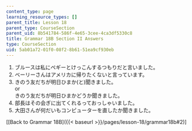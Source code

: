 ```yaml
---
content_type: page
learning_resource_types: []
parent_title: Lesson 18
parent_type: CourseSection
parent_uid: 8b541784-586f-4e65-3cee-4ca3df5330c8
title: Grammar 18B Section II Answers
type: CourseSection
uid: 5ab01a72-01f0-08f2-8b61-51ea9cf930eb
---
```


1.  ブルースは私にペギーとけっこんするつもりだと言いました。
2.  ベーリーさんはアメリカに帰りたくないと言っています。
3.  きのう友だちが明日ひまか(と)聞きました。  
    or  
    きのう友だちが明日ひまかどうか聞きました。
4.  部長はその会ぎに出てくれるっておっしゃいました。
5.  大田さんが何だいもコンピューターを直したか聞きました。

\[[Back to Grammar 18B]({{< baseurl >}}/pages/lesson-18/grammar18b#2)\]